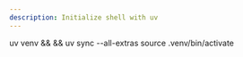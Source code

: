```yaml
---
description: Initialize shell with uv
---
```

uv venv && && uv sync --all-extras source .venv/bin/activate

